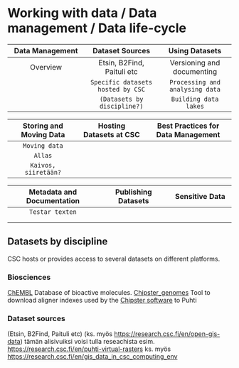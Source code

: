 # Working with data / Data management / Data life-cycle


| Data Management <img width=200/>	| Dataset Sources <img width=200/>	| Using Datasets <img width=200/> |
|:---------------:|:---------------:|:--------------:|
|Overview |Etsin, B2Find, Paituli etc | Versioning and documenting |
|  |`Specific datasets hosted by CSC` | `Processing and analysing data`  |
|  |`(Datasets by discipline?)` | `Building data lakes` |

| Storing and Moving Data <img width=200/>	| Hosting Datasets at CSC <img width=200/>	| Best Practices for Data Management <img width=200/> |
|:-----------------------:|:-----------------------:|:----------------------------------:|
|`Moving data` | |  |
|`Allas` | |  | 
|`Kaivos, siiretään?` | |  |

| Metadata and Documentation <img width=200/>	| Publishing Datasets <img width=200/>	| Sensitive Data <img width=200/> |
|:---------------------------:|:-------------------:|:--------------:|
|`Testar texten` | | | | 
| | | |	|
| | |	| |


## Datasets by discipline

CSC hosts or provides access to several datasets on different platforms.

### Biosciences
[ChEMBL](https://docs.csc.fi/apps/chembl/) Database of bioactive molecules.
[Chipster_genomes](https://docs.csc.fi/apps/chipster_genomes/) Tool to download aligner indexes used by the [Chipster software](https://chipster.csc.fi/index.shtml) to Puhti

### Dataset sources

(Etsin, B2Find, Paituli etc) (ks. myös https://research.csc.fi/en/open-gis-data)
tämän alisivuiksi voisi tulla reseachista esim. https://research.csc.fi/en/puhti-virtual-rasters ks. myös https://research.csc.fi/en/gis_data_in_csc_computing_env
